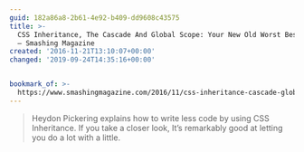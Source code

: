 ```yaml
---
guid: 182a86a8-2b61-4e92-b409-dd9608c43575
title: >-
  CSS Inheritance, The Cascade And Global Scope: Your New Old Worst Best Friends
  – Smashing Magazine
created: '2016-11-21T13:10:07+00:00'
changed: '2019-09-24T14:35:16+00:00'


bookmark_of: >-
  https://www.smashingmagazine.com/2016/11/css-inheritance-cascade-global-scope-new-old-worst-best-friends/
---
```



<blockquote>Heydon Pickering explains how to write less code by using CSS Inheritance. If you take a closer look, It’s remarkably good at letting you do a lot with a little.</blockquote>
